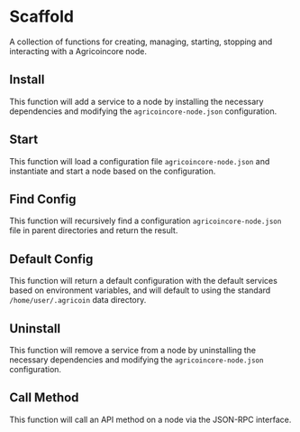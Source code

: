 # Scaffold
A collection of functions for creating, managing, starting, stopping and interacting with a Agricoincore node.

## Install
This function will add a service to a node by installing the necessary dependencies and modifying the `agricoincore-node.json` configuration.

## Start
This function will load a configuration file `agricoincore-node.json` and instantiate and start a node based on the configuration.

## Find Config
This function will recursively find a configuration `agricoincore-node.json` file in parent directories and return the result.

## Default Config
This function will return a default configuration with the default services based on environment variables, and will default to using the standard `/home/user/.agricoin` data directory.

## Uninstall
This function will remove a service from a node by uninstalling the necessary dependencies and modifying the `agricoincore-node.json` configuration.

## Call Method
This function will call an API method on a node via the JSON-RPC interface.
